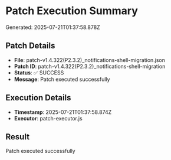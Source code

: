 # Patch Execution Summary
Generated: 2025-07-21T01:37:58.878Z

## Patch Details
- **File**: patch-v1.4.322(P2.3.2)_notifications-shell-migration.json
- **Patch ID**: patch-v1.4.322(P2.3.2)_notifications-shell-migration
- **Status**: ✅ SUCCESS
- **Message**: Patch executed successfully

## Execution Details
- **Timestamp**: 2025-07-21T01:37:58.874Z
- **Executor**: patch-executor.js

## Result
Patch executed successfully

